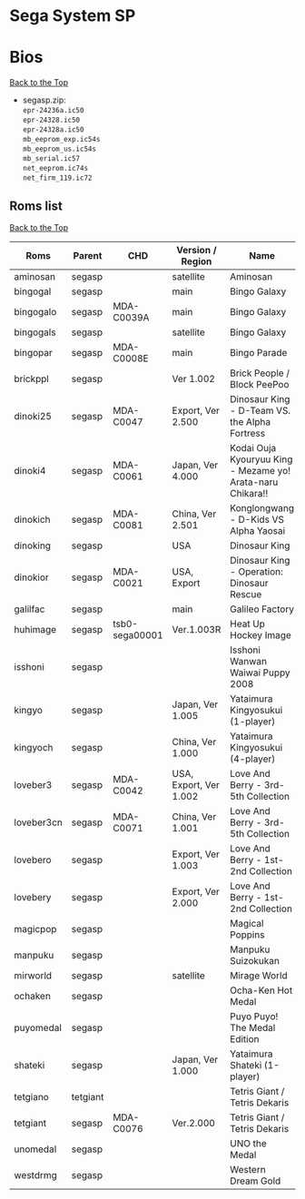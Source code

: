 
# Sega System SP  


# Bios
[Back to the Top](#sega-system-sp)

- segasp.zip:  <br />
`epr-24236a.ic50      `   <br />
`epr-24328.ic50       `   <br />
`epr-24328a.ic50      `   <br />
`mb_eeprom_exp.ic54s  `   <br />
`mb_eeprom_us.ic54s   `   <br />
`mb_serial.ic57       `   <br />
`net_eeprom.ic74s     `   <br />
`net_firm_119.ic72    `   <br />

## Roms list
[Back to the Top](#sega-system-sp)
 
| Roms         | Parent    | CHD        |  Version / Region        | Name                                                                |
| ------------ | --------- | ---------- | ------------------------ | ------------------------------------------------------------------- | 
| aminosan     | segasp    |            | satellite                | Aminosan                                                            |
| bingogal     | segasp    |            | main                     | Bingo Galaxy                                                        |
| bingogalo    | segasp    | MDA-C0039A | main                     | Bingo Galaxy                                                        |
| bingogals    | segasp    |            | satellite                | Bingo Galaxy                                                        |
| bingopar     | segasp    | MDA-C0008E | main                     | Bingo Parade                                                        |
| brickppl     | segasp    |            | Ver 1.002                | Brick People / Block PeePoo                                         |
| dinoki25     | segasp    | MDA-C0047  | Export, Ver 2.500        | Dinosaur King - D-Team VS. the Alpha Fortress                       |
| dinoki4      | segasp    | MDA-C0061  | Japan, Ver 4.000         | Kodai Ouja Kyouryuu King - Mezame yo! Arata-naru Chikara!!          |
| dinokich     | segasp    | MDA-C0081  | China, Ver 2.501         | Konglongwang - D-Kids VS Alpha Yaosai                               |
| dinoking     | segasp    |            | USA                      | Dinosaur King                                                       |
| dinokior     | segasp    | MDA-C0021  | USA, Export              | Dinosaur King - Operation: Dinosaur Rescue                          |
| galilfac     | segasp    |            | main                     | Galileo Factory                                                     |
| huhimage     | segasp    | tsb0-sega00001 | Ver.1.003R               | Heat Up Hockey Image                                                |
| isshoni      | segasp    |            |                          | Isshoni Wanwan Waiwai Puppy 2008                                    |
| kingyo       | segasp    |            | Japan, Ver 1.005         | Yataimura Kingyosukui (1-player)                                    |
| kingyoch     | segasp    |            | China, Ver 1.000         | Yataimura Kingyosukui (4-player)                                    |
| loveber3     | segasp    | MDA-C0042  | USA, Export, Ver 1.002   | Love And Berry - 3rd-5th Collection                                 |
| loveber3cn   | segasp    | MDA-C0071  | China, Ver 1.001         | Love And Berry - 3rd-5th Collection                                 |
| lovebero     | segasp    |            | Export, Ver 1.003        | Love And Berry - 1st-2nd Collection                                 |
| lovebery     | segasp    |            | Export, Ver 2.000        | Love And Berry - 1st-2nd Collection                                 |
| magicpop     | segasp    |            |                          | Magical Poppins                                                     |
| manpuku      | segasp    |            |                          | Manpuku Suizokukan                                                  |
| mirworld     | segasp    |            | satellite                | Mirage World                                                        |
| ochaken      | segasp    |            |                          | Ocha-Ken Hot Medal                                                  |
| puyomedal    | segasp    |            |                          | Puyo Puyo! The Medal Edition                                        |
| shateki      | segasp    |            | Japan, Ver 1.000         | Yataimura Shateki (1-player)                                        |
| tetgiano     | tetgiant  |            |                          | Tetris Giant / Tetris Dekaris                                       |
| tetgiant     | segasp    | MDA-C0076  | Ver.2.000                | Tetris Giant / Tetris Dekaris                                       |
| unomedal     | segasp    |            |                          | UNO the Medal                                                       |
| westdrmg     | segasp    |            |                          | Western Dream Gold                                                  |
